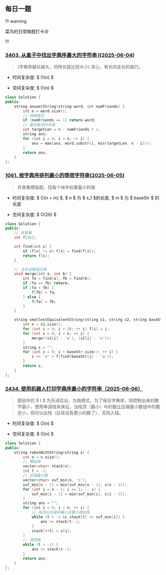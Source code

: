 ## 每日一题

!!! warning

菜鸟的日常做题打卡😢

!!!

### [3403. 从盒子中找出字典序最大的字符串 I(2025-06-04)](https://leetcode.cn/problems/find-the-lexicographically-largest-string-from-the-box-i/description/?envType=daily-question&envId=2025-06-04)

> (字典序越长越大，同样长就比较大小) 贪心，有长的走长的就行。

- 时间复杂度: $ O(n) $

- 空间复杂度: $ O(n) $

```cpp
class Solution {
public:
    string answerString(string word, int numFriends) {
        int n = word.size();
        // 特殊情况
        if (numFriends == 1) return word;
        // 最长能走的长度
        int targetLen = n - numFriends + 1;
        string ans;
        for (int i = 0; i < n; ++ i) {
            ans = max(ans, word.substr(i, min(targetLen, n - i)));
        }
        return ans;
    }
};
```

### [1061. 按字典序排列最小的等效字符串(2025-06-05)](https://leetcode.cn/problems/lexicographically-smallest-equivalent-string/description/?envType=daily-question&envId=2025-06-04)

> 并查集模板题，找每个块中权重最小的值

- 时间复杂度: $ O(n + m) $, $ n $ 为 $ s_1 $的长度, $ m $ 为 $ baseStr $ 的长度

- 空间复杂度: $ O(26) $

```cpp
class Solution {
public:
    // 并查集
    int f[26];

    int find(int x) {
        if (f[x] != x) f[x] = find(f[x]);
        return f[x];
    }

    // 合并且路径压缩
    void merge(int a, int b) {
        int fa = find(a), fb = find(b);
        if (fa == fb) return;
        if (fa < fb) {
            f[fb] = fa;
        } else {
            f[fa] = fb;
        }
    }

    string smallestEquivalentString(string s1, string s2, string baseStr) {
        int n = s1.size();
        for (int i = 0; i < 26; ++ i) f[i] = i;
        for (int i = 0; i < n; ++ i) {
            merge((s1[i] - 'a'), (s2[i] - 'a'));
        }
        string s = "";
        for (int i = 0; i < baseStr.size(); ++ i) {
            s += 'a' + f[find(baseStr[i] - 'a')];
        }
        return s;
    }
};
```

### [2434. 使用机器人打印字典序最小的字符串（2025-06-06）](https://leetcode.cn/problems/using-a-robot-to-print-the-lexicographically-smallest-string/description/?envType=daily-question&envId=2025-06-06)

> 题目中的 $ t $ 为先进后出，为栈模式，为了保证字典序，则控制出来的数字最小，使用单调栈来保证。当栈顶（最小）中的数比后缀最小数组中的数还小，则可以出栈（后续没有更小的数了），否则入栈。

- 时间复杂度: $ O(n) $

- 空间复杂度: $ O(n) $

```cpp
class Solution {
public:
    string robotWithString(string s) {
        int n = s.size();
        // 模拟栈
        vector<char> stack(n);
        int t = -1;
        // 后缀最小数
        vector<char> suf_min(n, 'z');
        suf_min[n - 1] = min(suf_min[n - 1], s[n - 1]);
        for (int i = n - 1; i >= 1; -- i) {
            suf_min[i - 1] = min(suf_min[i], s[i - 1]);
        }
        string ans = "";
        for (int i = 0; i < n; ++ i) {
            // 栈顶比后缀中最小还要小就出栈
            while (t > -1 && stack[t] <= suf_min[i]) {
                ans += stack[t--];
            }
            stack[++t] = s[i];
        }
        // 清空栈
        while (t > -1) {
            ans += stack[t--];
        }
        return ans;
    }
};
```


